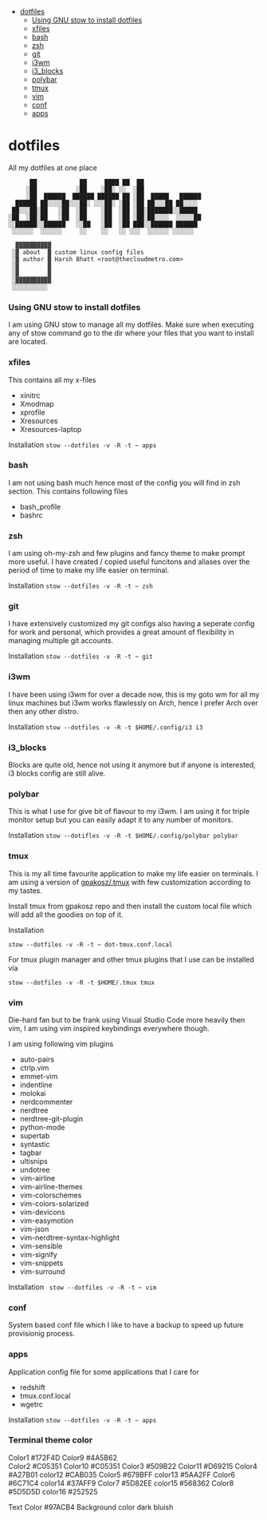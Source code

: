 
- [dotfiles](#dotfiles)
    - [Using GNU stow to install dotfiles](#using-gnu-stow-to-install-dotfiles)
    - [xfiles](#xfiles)
    - [bash](#bash)
    - [zsh](#zsh)
    - [git](#git)
    - [i3wm](#i3wm)
    - [i3_blocks](#i3_blocks)
    - [polybar](#polybar)
    - [tmux](#tmux)
    - [vim](#vim)
    - [conf](#conf)
    - [apps](#apps)

# dotfiles
All my dotfiles at one place

```
      ██            ██     ████ ██  ██
     ░██           ░██    ░██░ ░░  ░██
     ░██  ██████  ██████ ██████ ██ ░██  █████   ██████
  ██████ ██░░░░██░░░██░ ░░░██░ ░██ ░██ ██░░░██ ██░░░░
 ██░░░██░██   ░██  ░██    ░██  ░██ ░██░███████░░█████
░██  ░██░██   ░██  ░██    ░██  ░██ ░██░██░░░░  ░░░░░██
░░██████░░██████   ░░██   ░██  ░██ ███░░██████ ██████
 ░░░░░░  ░░░░░░     ░░    ░░   ░░ ░░░  ░░░░░░ ░░░░░░

  ▓▓▓▓▓▓▓▓▓▓
 ░▓ about  ▓ custom linux config files
 ░▓ author ▓ Harsh Bhatt <root@thecloudmetro.com>
 ░▓        ▓ 
 ░▓        ▓ 
 ░▓▓▓▓▓▓▓▓▓▓
 ░░░░░░░░░░

```

### Using GNU stow to install dotfiles
I am using GNU stow to manage all my dotfiles. Make sure when executing any of
stow command go to the dir where your files that you want to install are located.

### xfiles
This contains all my x-files
- xinitrc
- Xmodmap
- xprofile
- Xresources
- Xresources-laptop

Installation `stow --dotfiles -v -R -t ~ apps`

### bash
I am not using bash much hence most of the config you will find in zsh section.
This contains following files
- bash_profile
- bashrc


### zsh
I am using oh-my-zsh and few plugins and fancy theme to make prompt more useful.
I have created / copied useful funcitons and aliases over the period of time to
make my life easier on terminal.

Installation `stow --dotfiles -v -R -t ~ zsh`

### git
I have extensively customized my git configs also having a seperate config for work
and personal, which provides a great amount of flexibility in managing multiple
git accounts.

Installation `stow --dotfiles -v -R -t ~ git`

### i3wm
I have been using i3wm for over a decade now, this is my goto wm for all my linux
machines but i3wm works flawlessly on Arch, hence I prefer Arch over then any other
distro.

Installation `stow --dotfiles -v -R -t $HOME/.config/i3 i3`

### i3_blocks
Blocks are quite old, hence not using it anymore but if anyone is interested,
i3 blocks config are still alive.


### polybar

This is what I use for give bit of flavour to my i3wm. I am using it for triple
monitor setup but you can easily adapt it to any number of monitors.

Installation `stow --dotifles -v -R -t $HOME/.config/polybar polybar`


### tmux

This is my all time favourite application to make my life easier on terminals.
I am using a version of [gpakosz/.tmux](https://github.com/gpakosz/.tmux) with
few customization according to my tastes.

Install tmux from gpakosz repo and then install the custom local file which will
add all the goodies on top of it.

Installation 

`stow --dotfiles -v -R -t ~ dot-tmux.conf.local`

For tmux plugin manager and other tmux plugins that I use can be installed via

`stow --dotfiles -v -R -t $HOME/.tmux tmux`

### vim

Die-hard fan but to be frank using Visual Studio Code more heavily then vim, I am using vim inspired keybindings everywhere though.

I am using following vim plugins

- auto-pairs
- ctrlp.vim
- emmet-vim
- indentline
- molokai
- nerdcommenter
- nerdtree
- nerdtree-git-plugin
- python-mode
- supertab
- syntastic
- tagbar
- ultisnips
- undotree
- vim-airline
- vim-airline-themes
- vim-colorschemes
- vim-colors-solarized
- vim-devicons
- vim-easymotion
- vim-json
- vim-nerdtree-syntax-highlight
- vim-sensible
- vim-signify
- vim-snippets
- vim-surround

Installation ` stow --dotfiles -v -R -t ~ vim`

### conf

System based conf file which I like to have a backup to speed up future provisionig
process.

### apps

Application config file for some applications that I care for

- redshift
- tmux.conf.local
- wgetrc

Installation `stow --dotfiles -v -R -t ~ apps`

### Terminal theme color

Color1 #172F4D   Color9  #4A5B62   
Color2 #C05351   Color10 #C05351
Color3 #509B22   Color11 #D69215
Color4 #A27B01   color12 #CAB035
Color5 #679BFF   color13 #5AA2FF
Color6 #6C71C4   color14 #37AFF9
Color7 #5D82EE   color15 #568362
Color8 #5D5D5D   color16 #252525

Text Color #97ACB4
Background color dark bluish
